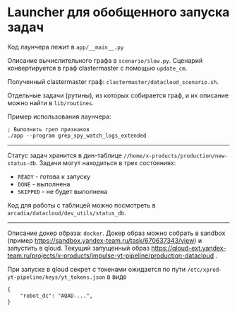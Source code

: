 # Launcher для обобщенного запуска задач

Код лаунчера лежит в `app/__main__.py`

Описание вычислительного графа в `scenario/slow.py`. Сценарий конвертируется в граф clastermaster с помощью `update_cm`.

Полученный clastermaster граф: `clastermaster/datacloud_scenario.sh`.

Отдельные задачи (рутины), из которых собирается граф, и их описание можно найти в `lib/routines`.

Пример использования лаунчера:
```
; Выполнить греп признаков
./app --program grep_spy_watch_logs_extended
```

---
Статус задач хранится в дин-таблице `//home/x-products/production/new-status-db`.
Задачи могут находиться в трех состояниях:
- `READY` - готова к запуску
- `DONE` - выполнена
- `SKIPPED` - не будет выполнена

Код для работы с таблицей можно посмотреть в `arcadia/datacloud/dev_utils/status_db`.

---
Описание докер образа: `docker`. Докер образ можно собрать в sandbox (пример https://sandbox.yandex-team.ru/task/670637343/view) и запустить в qloud. Текущий запущенный образ https://qloud-ext.yandex-team.ru/projects/x-products/impulse-yt-pipeline/production-datacloud .

При запуске в qloud секрет с токенами ожидается по пути `/etc/xprod-yt-pipeline/keys/yt_tokens.json` в виде
```
{
    "robot_dc": "AQAD-...",
}
```
